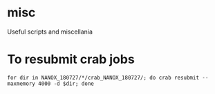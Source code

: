 # misc
Useful scripts and miscellania

# To resubmit crab jobs
`
for dir in NANOX_180727/*/crab_NANOX_180727/; do crab resubmit --maxmemory 4000 -d $dir; done 
`
